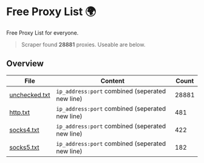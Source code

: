 
# Free Proxy List 🌍

Free Proxy List for everyone.
> Scraper found **28881** proxies. Useable are below.

## Overview

|File|Content|Count|
|----|-------|-----|
|[unchecked.txt](https://raw.githubusercontent.com/yemixzy/proxy-list/main/proxies/unchecked.txt)|`ip_address:port` combined (seperated new line)|28881|
|[http.txt](https://raw.githubusercontent.com/yemixzy/proxy-list/main/proxies/http.txt)|`ip_address:port` combined (seperated new line)|481|
|[socks4.txt](https://raw.githubusercontent.com/yemixzy/proxy-list/main/proxies/socks4.txt)|`ip_address:port` combined (seperated new line)|422|
|[socks5.txt](https://raw.githubusercontent.com/yemixzy/proxy-list/main/proxies/socks5.txt)|`ip_address:port` combined (seperated new line)|182|

